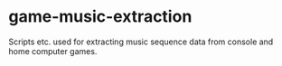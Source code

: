 # game-music-extraction
Scripts etc. used for extracting music sequence data from console and home computer games.
